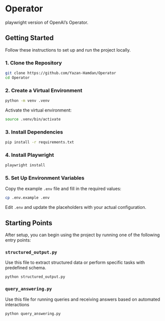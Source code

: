 # Operator

playwright version of OpenAI’s Operator.

## Getting Started

Follow these instructions to set up and run the project locally.

### 1. Clone the Repository

```bash
git clone https://github.com/Yazan-Hamdan/Operator
cd Operator
```

### 2. Create a Virtual Environment

```bash
python -m venv .venv
```

Activate the virtual environment:

```bash
source .venv/bin/activate
```

### 3. Install Dependencies

```bash
pip install -r requirements.txt
```

### 4. Install Playwright

```bash
playwright install
```

### 5. Set Up Environment Variables
Copy the example `.env` file and fill in the required values:
```bash
cp .env.example .env
```
Edit `.env` and update the placeholders with your actual configuration.

## Starting Points
After setup, you can begin using the project by running one of the following entry points:

### `structured_output.py`
Use this file to extract structured data or perform specific tasks with predefined schema.
```bash
python structured_output.py
```

### `query_answering.py`
Use this file for running queries and receiving answers based on automated interactions
```bash
python query_answering.py
```
